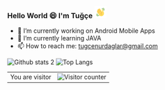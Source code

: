 ### Hello World :smile: I'm Tuğçe <img src="https://github.com/tugcenurdaglar/tugcenurdaglar/blob/main/hand.gif" width="28px">



- 🔭 I’m currently working on Android Mobile Apps
- 🌱 I’m currently learning JAVA
- 📫 How to reach me: tugcenurdaglar@gmail.com


![Github stats 2](https://github-readme-stats.vercel.app/api?username=tugcenurdaglar&show_icons=true&theme=radical) ![Top Langs](https://github-readme-stats.vercel.app/api/top-langs/?username=tugcenurdaglar&layout=compact&theme=radical_count=18)

<table>
  <tr>
    <td>You are visitor</td>
    <td><img src="https://profile-counter.glitch.me/tugcenurdaglar/count.svg" alt="Visitor counter" /></td>
  </tr>
</table>






